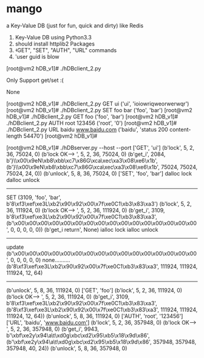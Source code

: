 mango
=====

a Key-Value DB (just for fun, quick and dirty) like Redis

1. Key-Value DB using Python3.3
2. should install httplib2 Packages
3. ʵGET", "SET", "AUTH", "URL" commands
4. ʹuser guid is blow


[root@vm2 hDB_v1]# ./hDBclient_2.py

Only Support get/set :( 

None

[root@vm2 hDB_v1]# ./hDBclient_2.py GET ui
('ui', 'ioiowriqweorwerwqr')
[root@vm2 hDB_v1]# ./hDBclient_2.py SET foo bar
('foo', 'bar')
[root@vm2 hDB_v1]# ./hDBclient_2.py GET foo
('foo', 'bar')
[root@vm2 hDB_v1]# ./hDBclient_2.py AUTH root 123456
('root', '0')
[root@vm2 hDB_v1]# ./hDBclient_2.py URL baidu www.baidu.com
('baidu', 'status 200 content-length 54470')
[root@vm2 hDB_v1]# 

 


[root@vm2 hDB_v1]# ./hDBserver.py --host  --port 
['GET', 'ui']
(b'lock', 5, 2, 36, 75024, 0)
(b'lock OK--> ', 5, 2, 36, 75024, 0)
(b'get_i', 2084, b'}\\\x00\x9eN\xb8\xbb\xc7\x86G\xca\xec\xa3\x08\xe6\x1b', (b'}\\\x00\x9eN\xb8\xbb\xc7\x86G\xca\xec\xa3\x08\xe6\x1b', 75024, 75024, 75024, 24, 0))
(b'unlock', 5, 8, 36, 75024, 0)
['SET', 'foo', 'bar']
dalloc lock
dalloc unlock
*******************
SET
(3109, 'foo', 'bar', b'8\xf3\xef\xe3L\xb2\x90\x92\x00\x7f\xe0C1\xb3\x83\xa3')
(b'lock', 5, 2, 36, 111924, 0)
(b'lock OK--> ', 5, 2, 36, 111924, 0)
(b'get_i', 3109, b'8\xf3\xef\xe3L\xb2\x90\x92\x00\x7f\xe0C1\xb3\x83\xa3', (b'\x00\x00\x00\x00\x00\x00\x00\x00\x00\x00\x00\x00\x00\x00\x00\x00', 0, 0, 0, 0, 0))
(b'get_i return', None)
ialloc lock
ialloc unlock
*******************
update
(b'\x00\x00\x00\x00\x00\x00\x00\x00\x00\x00\x00\x00\x00\x00\x00\x00', 0, 0, 0, 0, 0)
none..........
(b'8\xf3\xef\xe3L\xb2\x90\x92\x00\x7f\xe0C1\xb3\x83\xa3', 111924, 111924, 111924, 12, 64)
*******************
(b'unlock', 5, 8, 36, 111924, 0)
['GET', 'foo']
(b'lock', 5, 2, 36, 111924, 0)
(b'lock OK--> ', 5, 2, 36, 111924, 0)
(b'get_i', 3109, b'8\xf3\xef\xe3L\xb2\x90\x92\x00\x7f\xe0C1\xb3\x83\xa3', (b'8\xf3\xef\xe3L\xb2\x90\x92\x00\x7f\xe0C1\xb3\x83\xa3', 111924, 111924, 111924, 12, 64))
(b'unlock', 5, 8, 36, 111924, 0)
['AUTH', 'root', '123456']
['URL', 'baidu', 'www.baidu.com']
(b'lock', 5, 2, 36, 357948, 0)
(b'lock OK--> ', 5, 2, 36, 357948, 0)
(b'get_i', 9943, b'\xbf\xe2y\x94\\a\t\xd0g\xbc\xd2\x95\xb5\x18\x9d\x86', (b'\xbf\xe2y\x94\\a\t\xd0g\xbc\xd2\x95\xb5\x18\x9d\x86', 357948, 357948, 357948, 40, 24))
(b'unlock', 5, 8, 36, 357948, 0)
 
 
